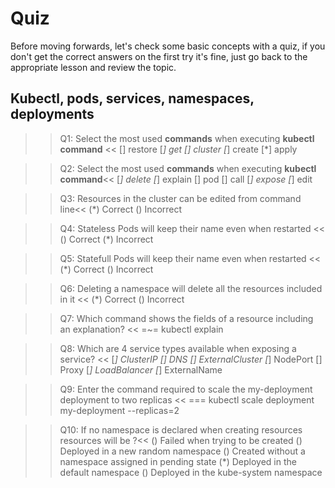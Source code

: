 # Quiz

Before moving forwards, let's check some basic concepts with a quiz, if you don't get the correct answers on the first try it's fine, just go back to the appropriate lesson and review the topic.

## Kubectl, pods, services, namespaces, deployments
>>Q1: Select the most used __commands__ when executing __kubectl command__ <<
[] restore
[*] get
[] cluster
[*] create
[*] apply



>>Q2: Select the most used __commands__ when executing __kubectl command__<<
[*] delete
[*] explain
[] pod
[] call
[*] expose
[*] edit


>>Q3: Resources in the cluster can be edited from command line<<
(*) Correct
() Incorrect

>>Q4: Stateless Pods will keep their name even when restarted <<
() Correct
(*) Incorrect

>>Q5: Statefull Pods will keep their name even when restarted <<
(*) Correct
() Incorrect

>>Q6: Deleting a namespace will delete all the resources included in it <<
(*) Correct
() Incorrect

>>Q7: Which command shows the fields of a resource including an explanation? <<
=~= kubectl explain

>>Q8: Which are 4 service types available when exposing a service? <<
[*] ClusterIP
[] DNS
[] ExternalCluster
[*] NodePort
[] Proxy
[*] LoadBalancer
[*] ExternalName

>>Q9: Enter the command required to scale the my-deployment deployment to two replicas  <<
=== kubectl scale deployment my-deployment --replicas=2

>>Q10: If no namespace is declared when creating resources resources will be ?<<
() Failed when trying to be created
() Deployed in a new random namespace
() Created without a namespace assigned in pending state
(*) Deployed in the default namespace
() Deployed in the kube-system namespace